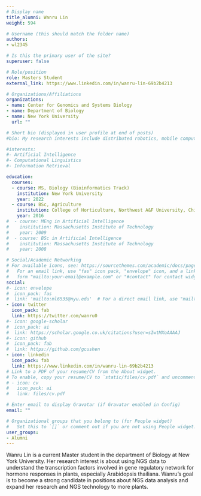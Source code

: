 ```yaml
---
# Display name
title_alumni: Wanru Lin
weight: 594

# Username (this should match the folder name)
authors:
- wl2345

# Is this the primary user of the site?
superuser: false

# Role/position
role: Masters Student
external_link: https://www.linkedin.com/in/wanru-lin-69b2b4213

# Organizations/Affiliations
organizations:
- name: Center for Genomics and Systems Biology
- name: Department of Biology
- name: New York University
  url: ""

# Short bio (displayed in user profile at end of posts)
#bio: My research interests include distributed robotics, mobile computing and programmable matter.

#interests:
#- Artificial Intelligence
#- Computational Linguistics
#- Information Retrieval

education:
  courses:
  - course: MS, Biology (Bioinformatics Track)
    institution: New York University
    year: 2022
  - course: BSc, Agriculture
    institution: College of Horticulture, Northwest A&F University, China
    year: 2016
#  - course: MEng in Artificial Intelligence
#    institution: Massachusetts Institute of Technology
#    year: 2009
#  - course: BSc in Artificial Intelligence
#    institution: Massachusetts Institute of Technology
#    year: 2008

# Social/Academic Networking
# For available icons, see: https://sourcethemes.com/academic/docs/page-builder/#icons
#   For an email link, use "fas" icon pack, "envelope" icon, and a link in the
#   form "mailto:your-email@example.com" or "#contact" for contact widget.
social:
#- icon: envelope
#  icon_pack: fas
#  link: 'mailto:ml6535@nyu.edu'  # For a direct email link, use "mailto:test@example.org".
- icon: twitter
  icon_pack: fab
  link: https://twitter.com/wanru0
#- icon: google-scholar
#  icon_pack: ai
#  link: https://scholar.google.co.uk/citations?user=sIwtMXoAAAAJ
#- icon: github
#  icon_pack: fab
#  link: https://github.com/gcushen
- icon: linkedin
  icon_pack: fab
  link: https://www.linkedin.com/in/wanru-lin-69b2b4213
# Link to a PDF of your resume/CV from the About widget.
# To enable, copy your resume/CV to `static/files/cv.pdf` and uncomment the lines below.
# - icon: cv
#   icon_pack: ai
#   link: files/cv.pdf

# Enter email to display Gravatar (if Gravatar enabled in Config)
email: ""

# Organizational groups that you belong to (for People widget)
#   Set this to `[]` or comment out if you are not using People widget.
user_groups:
- Alumni
---
```

Wanru Lin is a current Master student in the department of Biology at New York University. Her research interest is about using NGS data to understand the transcription factors involved in gene regulatory network for hormone responses in plants, especially Arabidopsis thailiana. Wanru’s goal is to become a strong candidate in positions about NGS data analysis and expand her research and NGS technology to more plants.
